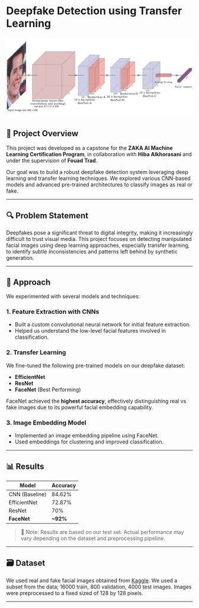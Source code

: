 # Deepfake Detection using Transfer Learning

![Banner](Picture1.png)

## 📌 Project Overview

This project was developed as a capstone for the **ZAKA AI Machine Learning Certification Program**, in collaboration with **Hiba Alkhorasani** and under the supervision of **Fouad Trad**.

Our goal was to build a robust deepfake detection system leveraging deep learning and transfer learning techniques. We explored various CNN-based models and advanced pre-trained architectures to classify images as real or fake.

---

## 🔍 Problem Statement

Deepfakes pose a significant threat to digital integrity, making it increasingly difficult to trust visual media. This project focuses on detecting manipulated facial images using deep learning approaches, especially transfer learning, to identify subtle inconsistencies and patterns left behind by synthetic generation.

---

## 🧠 Approach

We experimented with several models and techniques:

### 1. **Feature Extraction with CNNs**
- Built a custom convolutional neural network for initial feature extraction.
- Helped us understand the low-level facial features involved in classification.

### 2. **Transfer Learning**
We fine-tuned the following pre-trained models on our deepfake dataset:

- **EfficientNet**
- **ResNet**
- **FaceNet** (Best Performing)

FaceNet achieved the **highest accuracy**, effectively distinguishing real vs fake images due to its powerful facial embedding capability.

### 3. **Image Embedding Model**
- Implemented an image embedding pipeline using FaceNet.
- Used embeddings for clustering and improved classification.

---

## 📊 Results

| Model       | Accuracy |
|-------------|----------|
| CNN (Baseline) | 84.62%    |
| EfficientNet | 72.87%    |
| ResNet       | 70%    |
| **FaceNet**     | **~92%** |


> 📌 Note: Results are based on our test set. Actual performance may vary depending on the dataset and preprocessing pipeline.

---

## 🗃️ Dataset

We used real and fake facial images obtained from [Kaggle](https://www.kaggle.com/datasets/manjilkarki/deepfake-and-real-images). We used a subset from the data; 16000 train, 800 validation, 4000 test images. Images were preprocessed to a fixed sized of 128 by 128 pixels.

---


